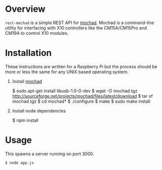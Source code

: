 # Overview

`rest-mochad` is a simple REST API for [mochad](http://sourceforge.net/projects/mochad/). Mochad is a command-line utility for interfacing with X10 controllers like the CM15A/CM15Pro and CM19A to control X10 modules.

# Installation

These instructions are written for a Raspberry Pi but the process should be more or less the same for any UNIX based operating system.

1. Install [mochad](http://sourceforge.net/projects/mochad/)
    
    $ sudo apt-get install libusb-1.0-0-dev
    $ wget -O mochad.tgz http://sourceforge.net/projects/mochad/files/latest/download
    $ tar xf mochad.tgz
    $ cd mochad*
    $ ./configure
    $ make
    $ sudo make install

2. Install node dependencies

    $ npm install

# Usage

This spawns a server running on port 3000.

    $ node app.js
